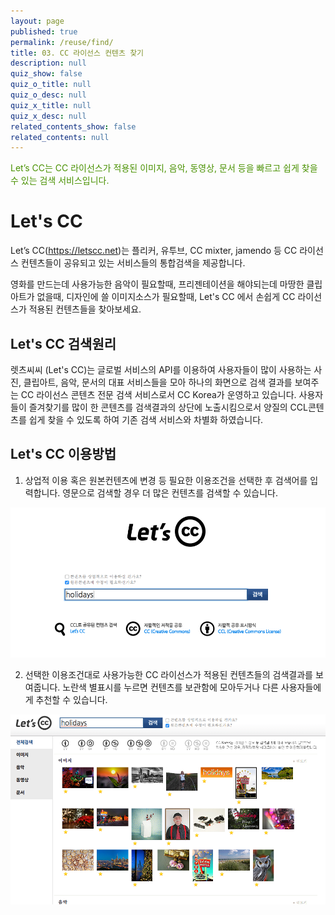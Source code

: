 ```yaml
---
layout: page
published: true
permalink: /reuse/find/
title: 03. CC 라이선스 컨텐츠 찾기
description: null
quiz_show: false
quiz_o_title: null
quiz_o_desc: null
quiz_x_title: null
quiz_x_desc: null
related_contents_show: false
related_contents: null
---
```





<span style="color:#499100">Let’s CC는 CC 라이선스가 적용된 이미지, 음악, 동영상, 문서 등을 빠르고 쉽게 찾을 수 있는 검색 서비스입니다.</span>

# Let's CC

Let’s CC(https://letscc.net)는 플리커, 유투브, CC mixter, jamendo 등 CC 라이선스 컨텐츠들이 공유되고 있는 서비스들의 통합검색을 제공합니다.

영화를 만드는데 사용가능한 음악이 필요할때, 프리젠테이션을 해야되는데 마땅한 클립아트가 없을때, 디자인에 쓸 이미지소스가 필요할때, Let's CC 에서 손쉽게 CC 라이선스가 적용된 컨텐츠들을 찾아보세요.

## Let's CC 검색원리
렛츠씨씨 (Let's CC)는 글로벌 서비스의 API를 이용하여 사용자들이 많이 사용하는 사진, 클립아트, 음악, 문서의 대표 서비스들을 모아 하나의 화면으로 검색 결과를 보여주는 CC 라이선스 콘텐츠 전문 검색 서비스로서 CC Korea가 운영하고 있습니다. 사용자들이 즐겨찾기를 많이 한 콘텐츠를 검색결과의 상단에 노출시킴으로서 양질의 CCL콘텐츠를 쉽게 찾을 수 있도록 하여 기존 검색 서비스와 차별화 하였습니다. 

## Let's CC 이용방법

1. 상업적 이용 혹은 원본컨텐츠에 변경 등 필요한 이용조건을 선택한 후 검색어를 입력합니다. 영문으로 검색할 경우 더 많은 컨텐츠를 검색할 수 있습니다.

![letsCC_sc1.png](/media/letsCC_sc1.png)

2. 선택한 이용조건대로 사용가능한 CC 라이선스가 적용된 컨텐츠들의 검색결과를 보여줍니다. 노란색 별표시를 누르면 컨텐츠를 보관함에 모아두거나 다른 사용자들에게 추천할 수 있습니다.

![letsCC_sc2.png](/media/letsCC_sc2.png)
